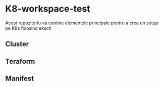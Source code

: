# K8-workspace-test

  Acest repozitoriu va contine elementele principale pentru a crea un setup pe K8s folosind eksctl

## Cluster

## Teraform

## Manifest

